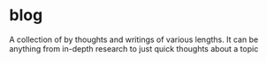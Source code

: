 # blog
A collection of by thoughts and writings of various lengths. It can be anything from in-depth research to just quick thoughts about a topic
